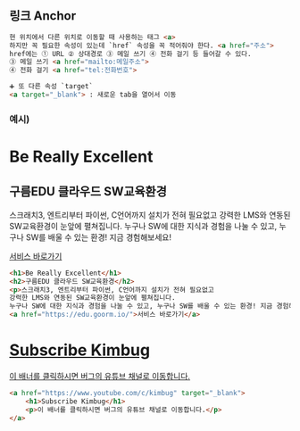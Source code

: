 ## 링크 Anchor

```HTML
현 위치에서 다른 위치로 이동할 때 사용하는 태그 <a>
하지만 꼭 필요한 속성이 있는데 `href` 속성을 꼭 적어줘야 한다. <a href="주소">
href에는 ① URL ② 상대경로 ③ 메일 쓰기 ④ 전화 걸기 등 들어갈 수 있다.
③ 메일 쓰기 <a href="mailto:메일주소">
④ 전화 걸기 <a href="tel:전화번호">

➕ 또 다른 속성 `target`
<a target="_blank"> : 새로운 tab을 열어서 이동
```

### 예시)

<h1>Be Really Excellent</h1>
<h2>구름EDU 클라우드 SW교육환경</h2>
<p>스크래치3, 엔트리부터 파이썬, C언어까지 설치가 전혀 필요없고
강력한 LMS와 연동된 SW교육환경이 눈앞에 펼쳐집니다.
누구나 SW에 대한 지식과 경험을 나눌 수 있고, 누구나 SW를 배울 수 있는 환경! 지금 경험해보세요!</p>
<a href="https://edu.goorm.id">서비스 바로가기</a>


```HTML
<h1>Be Really Excellent</h1>
<h2>구름EDU 클라우드 SW교육환경</h2>
<p>스크래치3, 엔트리부터 파이썬, C언어까지 설치가 전혀 필요없고
강력한 LMS와 연동된 SW교육환경이 눈앞에 펼쳐집니다.
누구나 SW에 대한 지식과 경험을 나눌 수 있고, 누구나 SW를 배울 수 있는 환경! 지금 경험해보세요!</p>
<a href="https://edu.goorm.io/">서비스 바로가기</a>
```

<a href="https://www.youtube.com/c/kimbug" target="_blank">
    <h1>Subscribe Kimbug</h1>
    <p>이 배너를 클릭하시면 버그의 유튜브 채널로 이동합니다.</p>
</a>

```HTML
<a href="https://www.youtube.com/c/kimbug" target="_blank">
    <h1>Subscribe Kimbug</h1>
    <p>이 배너를 클릭하시면 버그의 유튜브 채널로 이동합니다.</p>
</a>
```